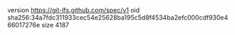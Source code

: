 version https://git-lfs.github.com/spec/v1
oid sha256:34a7fdc311933cec54e25628ba195c5d8f4534ba2efc000cdf930e466017276e
size 4187
